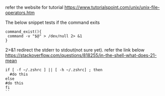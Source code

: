 

refer the website for tutorial
https://www.tutorialspoint.com/unix/unix-file-operators.htm

The below snippet tests if the command exits
````
command_exist(){
 command -v "$@" > /dev/null 2> &1
}
````
2>&1 redirect the stderr to stdout(not sure yet). refer the link below
https://stackoverflow.com/questions/818255/in-the-shell-what-does-21-mean


````
if [ -f ~/.zshrc ] || [ -h ~/.zshrc] ; then
  #do this
else
#do this
fi
``

